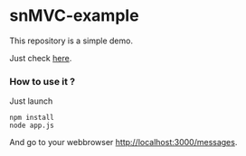 # snMVC-example
This repository is a simple demo.

Just check [here](https://github.com/Inglebard/snMVC).

### How to use it ?

Just launch

```
npm install
node app.js
```
And go to your webbrowser [http://localhost:3000/messages](http://localhost:3000/messages).
